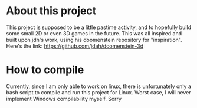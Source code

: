 # About this project
This project is supposed to be a little pastime activity, and to hopefully build some small 2D or even 3D games in the future. This was all inspired and built upon jdh's work,
using his doomenstein repository for "inspiration". Here's the link: https://github.com/jdah/doomenstein-3d

# How to compile
Currently, since I am only able to work on linux, there is unfortunately only a bash script to compile and run this project for Linux. Worst case, I will never implement Windows compilability myself. Sorry 

